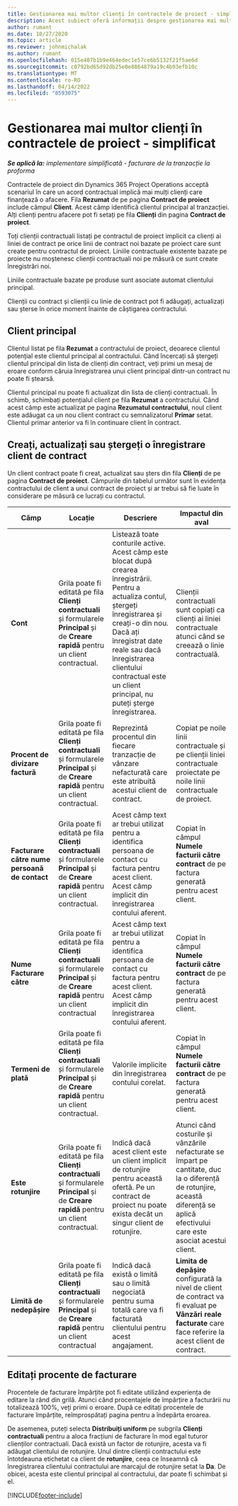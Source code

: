 ```yaml
---
title: Gestionarea mai multor clienți în contractele de proiect - simplificat
description: Acest subiect oferă informații despre gestionarea mai multor clienți pe contracte de proiect.
author: rumant
ms.date: 10/27/2020
ms.topic: article
ms.reviewer: johnmichalak
ms.author: rumant
ms.openlocfilehash: 015e407b1b9e464edec1e57ce6b5132f21f5ae6d
ms.sourcegitcommit: c0792bd65d92db25e0e8864879a19c4b93efb10c
ms.translationtype: MT
ms.contentlocale: ro-RO
ms.lasthandoff: 04/14/2022
ms.locfileid: "8593075"
---
```

# <a name="manage-multiple-customers-on-project-contracts---lite"></a>Gestionarea mai multor clienți în contractele de proiect - simplificat

_**Se aplică la:** implementare simplificată - facturare de la tranzacție la proforma_

Contractele de proiect din Dynamics 365 Project Operations acceptă scenariul în care un acord contractual implică mai mulți clienți care finanțează o afacere. Fila **Rezumat** de pe pagina **Contract de proiect** include câmpul **Client**. Acest câmp identifică clientul principal al tranzacției. Alți clienți pentru afacere pot fi setați pe fila **Clienți** din pagina **Contract de proiect**.

Toți clienții contractuali listați pe contractul de proiect implicit ca clienți ai liniei de contract pe orice linii de contract noi bazate pe proiect care sunt create pentru contractul de proiect. Liniile contractuale existente bazate pe proiecte nu moștenesc clienții contractuali noi pe măsură ce sunt create înregistrări noi.

Liniile contractuale bazate pe produse sunt asociate automat clientului principal.

Clienții cu contract și clienții cu linie de contract pot fi adăugați, actualizați sau șterse în orice moment înainte de câștigarea contractului.

## <a name="primary-customer"></a>Client principal

Clientul listat pe fila **Rezumat** a contractului de proiect, deoarece clientul potențial este clientul principal al contractului. Când încercați să ștergeți clientul principal din lista de clienți din contract, veți primi un mesaj de eroare conform căruia înregistrarea unui client principal dintr-un contract nu poate fi ștearsă.

Clientul principal nu poate fi actualizat din lista de clienți contractuali. În schimb, schimbați potențialul client pe fila **Rezumat** a contractului. Când acest câmp este actualizat pe pagina **Rezumatul contractului**, noul client este adăugat ca un nou client contract cu semnalizatorul **Primar** setat. Clientul primar anterior va fi în continuare client în contract.

## <a name="create-update-or-delete-a-contract-customer-record"></a>Creați, actualizați sau ștergeți o înregistrare client de contract

Un client contract poate fi creat, actualizat sau șters din fila **Clienți** de pe pagina **Contract de proiect**. Câmpurile din tabelul următor sunt în evidența contractului de client a unui contract de proiect și ar trebui să fie luate în considerare pe măsură ce lucrați cu contractul.

| Câmp | Locație | Descriere | Impactul din aval |
| --- | --- | --- | --- |
| **Cont** | Grila poate fi editată pe fila **Clienți contractuali** și formularele **Principal** și de **Creare rapidă** pentru un client contractual. | Listează toate conturile active. Acest câmp este blocat după crearea înregistrării. Pentru a actualiza contul, ștergeți înregistrarea și creați-o din nou. Dacă ați înregistrat date reale sau dacă înregistrarea clientului contractual este un client principal, nu puteți șterge înregistrarea. | Clienții contractuali sunt copiați ca clienți ai liniei contractuale atunci când se creează o linie contractuală. |
| **Procent de divizare factură** | Grila poate fi editată pe fila **Clienți contractuali** și formularele **Principal** și de **Creare rapidă** pentru un client contractual. | Reprezintă procentul din fiecare tranzacție de vânzare nefacturată care este atribuită acestui client de contract. | Copiat pe noile linii contractuale și pe clienții liniei contractuale proiectate pe noile linii contractuale de proiect. |
| **Facturare către nume persoană de contact** | Grila poate fi editată pe fila **Clienți contractuali** și formularele **Principal** și de **Creare rapidă** pentru un client contractual. | Acest câmp text ar trebui utilizat pentru a identifica persoana de contact cu factura pentru acest client. Acest câmp implicit din înregistrarea contului aferent. | Copiat în câmpul **Numele facturii către contract** de pe factura generată pentru acest client. |
| **Nume Facturare către** | Grila poate fi editată pe fila **Clienți contractuali** și formularele **Principal** și de **Creare rapidă** pentru un client contractual | Acest câmp text ar trebui utilizat pentru a identifica persoana de contact cu factura pentru acest client. Acest câmp implicit din înregistrarea contului aferent. | Copiat în câmpul **Numele facturii către contract** de pe factura generată pentru acest client. |
| **Termeni de plată** | Grila poate fi editată pe fila **Clienți contractuali** și formularele **Principal** și de **Creare rapidă** pentru un client contractual. | Valorile implicite din înregistrarea contului corelat. | Copiat în câmpul **Numele facturii către contract** de pe factura generată pentru acest client. |
| **Este rotunjire** | Grila poate fi editată pe fila **Clienți contractuali** și formularele **Principal** și de **Creare rapidă** pentru un client contractual. | Indică dacă acest client este un client implicit de rotunjire pentru această ofertă. Pe un contract de proiect nu poate exista decât un singur client de rotunjire. | Atunci când costurile și vânzările nefacturate se împart pe cantitate, duc la o diferență de rotunjire, această diferență se aplică efectivului care este asociat acestui client. |
| **Limită de nedepășire** | Grila poate fi editată pe fila **Clienți contractuali** și formularele **Principal** și de **Creare rapidă** pentru un client contractual | Indică dacă există o limită sau o limită negociată pentru suma totală care va fi facturată clientului pentru acest angajament. | **Limita de depășire** configurată la nivel de client de contract va fi evaluat pe **Vânzări reale facturate** care face referire la acest client de contract. |

## <a name="edit-billing-split-percentages"></a>Editați procente de facturare

Procentele de facturare împărțite pot fi editate utilizând experiența de editare la rând din grilă. Atunci când procentajele de împărțire a facturării nu totalizează 100%, veți primi o eroare. După ce editați procentele de facturare împărțite, reîmprospătați pagina pentru a îndepărta eroarea.

De asemenea, puteți selecta **Distribuiți uniform** pe subgrila **Clienți contractuali** pentru a aloca fracțiuni de facturare în mod egal tuturor clienților contractuali. Dacă există un factor de rotunjire, acesta va fi adăugat clientului de rotunjire. Unul dintre clienții contractului este întotdeauna etichetat ca client de **rotunjire**, ceea ce înseamnă că înregistrarea clientului contractului are marcajul de rotunjire setat la **Da**. De obicei, acesta este clientul principal al contractului, dar poate fi schimbat și el.


[!INCLUDE[footer-include](../../includes/footer-banner.md)]